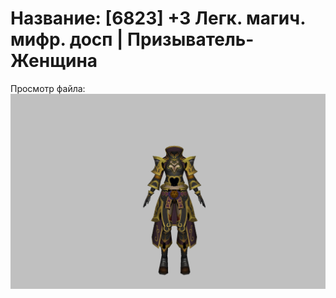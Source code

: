 # Название: [6823] +3 Легк. магич. мифр. досп | Призыватель-Женщина

Просмотр файла:
![p090023.png](p090023.png)
